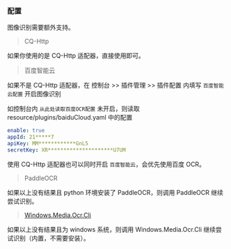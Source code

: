 ### 配置

图像识别需要额外支持。

> CQ-Http

如果你使用的是 CQ-Http 适配器，直接使用即可。

> 百度智能云

如果不是 CQ-Http 适配器，在 控制台 >> 插件管理 >> 插件配置 内填写 `百度智能云配置` 开启图像识别

如控制台内 `从此处读取百度OCR配置` 未开启，则读取 resource/plugins/baiduCloud.yaml 中的配置

```yaml
enable: true
appId: 21*****7
apiKey: MM************GnL5
secretKey: XR*********************U7UM
```

使用 CQ-Http 适配器也可以同时开启 `百度智能云`，会优先使用百度 OCR。

> PaddleOCR

如果以上没有结果且 python 环境安装了 PaddleOCR，则调用 PaddleOCR 继续尝试识别。

> [Windows.Media.Ocr.Cli](https://github.com/zh-h/Windows.Media.Ocr.Cli)

如果以上没有结果且为 windows 系统，则调用 Windows.Media.Ocr.Cli 继续尝试识别（内置，不需要安装）。

